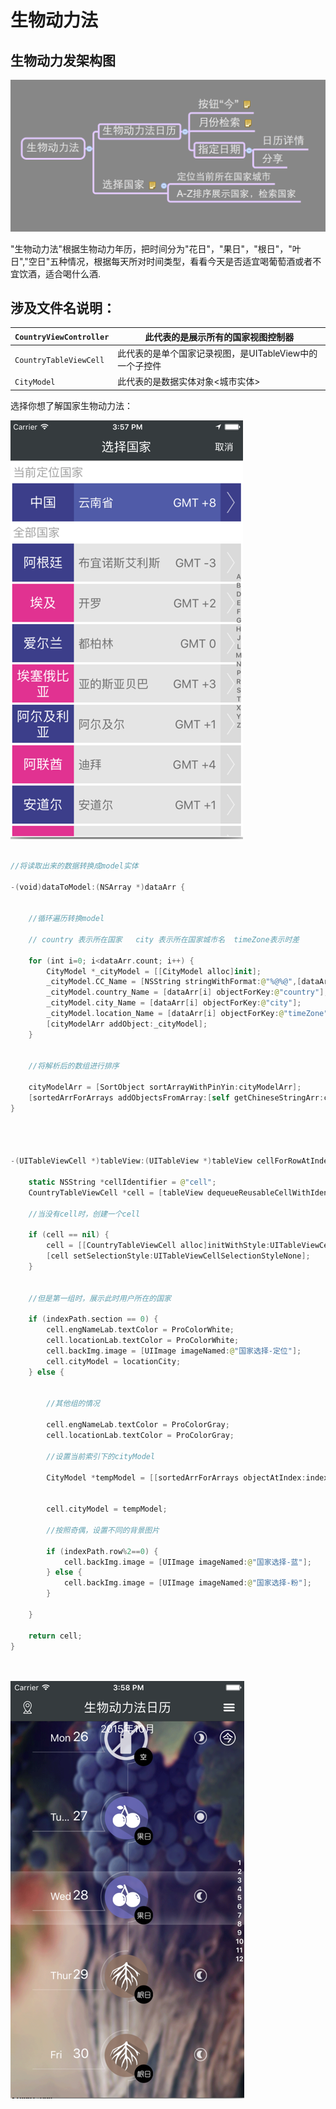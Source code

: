 # 生物动力法


## 生物动力发架构图

![生物动力法](生物动力法.png)


"生物动力法"根据生物动力年历，把时间分为"花日"，"果日"，"根日"，"叶日","空日"五种情况，根据每天所对时间类型，看看今天是否适宜喝葡萄酒或者不宜饮酒，适合喝什么酒.


## 涉及文件名说明：

| ```CountryViewController``` | 此代表的是展示所有的国家视图控制器 |
| -- | -- |
| ```CountryTableViewCell``` | 此代表的是单个国家记录视图，是UITableView中的一个子控件 |
| ```CityModel``` | 此代表的是数据实体对象<城市实体> |






选择你想了解国家生物动力法：

![选择国家](国家.png)



```swift

//将读取出来的数据转换成model实体

-(void)dataToModel:(NSArray *)dataArr {
    
    
    //循环遍历转换model
    
    // country 表示所在国家   city 表示所在国家城市名  timeZone表示时差
    
    for (int i=0; i<dataArr.count; i++) {
        CityModel *_cityModel = [[CityModel alloc]init];
        _cityModel.CC_Name = [NSString stringWithFormat:@"%@%@",[dataArr[i] objectForKey:@"country"],[dataArr[i] objectForKey:@"city"]];
        _cityModel.country_Name = [dataArr[i] objectForKey:@"country"];
        _cityModel.city_Name = [dataArr[i] objectForKey:@"city"];
        _cityModel.location_Name = [dataArr[i] objectForKey:@"timeZone"];
        [cityModelArr addObject:_cityModel];
    }
    
    
    //将解析后的数组进行排序
    
    cityModelArr = [SortObject sortArrayWithPinYin:cityModelArr];
    [sortedArrForArrays addObjectsFromArray:[self getChineseStringArr:cityModelArr]];
}




-(UITableViewCell *)tableView:(UITableView *)tableView cellForRowAtIndexPath:(NSIndexPath *)indexPath {

    static NSString *cellIdentifier = @"cell";
    CountryTableViewCell *cell = [tableView dequeueReusableCellWithIdentifier:cellIdentifier];
    
    //当没有cell时，创建一个cell
    
    if (cell == nil) {
        cell = [[CountryTableViewCell alloc]initWithStyle:UITableViewCellStyleValue1 reuseIdentifier:cellIdentifier];
        [cell setSelectionStyle:UITableViewCellSelectionStyleNone];
    }
    
    
    //但是第一组时，展示此时用户所在的国家
    
    if (indexPath.section == 0) {
        cell.engNameLab.textColor = ProColorWhite;
        cell.locationLab.textColor = ProColorWhite;
        cell.backImg.image = [UIImage imageNamed:@"国家选择-定位"];
        cell.cityModel = locationCity;
    } else {
        
        
        //其他组的情况
        
        cell.engNameLab.textColor = ProColorGray;
        cell.locationLab.textColor = ProColorGray;
        
        //设置当前索引下的cityModel
        
        CityModel *tempModel = [[sortedArrForArrays objectAtIndex:indexPath.section-1] objectAtIndex:indexPath.row];
    

        cell.cityModel = tempModel;
        
        //按照奇偶，设置不同的背景图片
        
        if (indexPath.row%2==0) {
            cell.backImg.image = [UIImage imageNamed:@"国家选择-蓝"];
        } else {
            cell.backImg.image = [UIImage imageNamed:@"国家选择-粉"];
        }
        
    }
    
    return cell;
}




```


![生物动力发日历](生物动力法日历.png)



